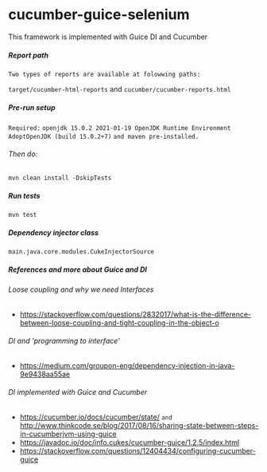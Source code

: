 # cucumber-guice-selenium
This framework is implemented with Guice DI and Cucumber

##### Report path
`Two types of reports are available at folowwing paths:
 `
 
``target/cucumber-html-reports``
and 
``cucumber/cucumber-reports.html``

##### Pre-run setup

``Required:``
`openjdk 15.0.2 2021-01-19
 OpenJDK Runtime Environment AdoptOpenJDK (build 15.0.2+7)`
 ` and maven pre-installed. `

###### Then do: 
`mvn clean install -DskipTests`

##### Run tests

`mvn test`

##### Dependency injector class
``main.java.core.modules.CukeInjectorSource``

##### References and more about Guice and DI

###### Loose coupling and why we need Interfaces
* https://stackoverflow.com/questions/2832017/what-is-the-difference-between-loose-coupling-and-tight-coupling-in-the-object-o
###### DI and 'programming to interface'
* https://medium.com/groupon-eng/dependency-injection-in-java-9e9438aa55ae
###### DI implemented with Guice and Cucumber
* https://cucumber.io/docs/cucumber/state/ ``and`` http://www.thinkcode.se/blog/2017/08/16/sharing-state-between-steps-in-cucumberjvm-using-guice
* https://javadoc.io/doc/info.cukes/cucumber-guice/1.2.5/index.html
* https://stackoverflow.com/questions/12404434/configuring-cucumber-guice
